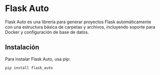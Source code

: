 # Flask Auto

Flask Auto es una librería para generar proyectos Flask automáticamente con una estructura básica de carpetas y archivos, incluyendo soporte para Docker y configuración de base de datos.

## Instalación

Para instalar Flask Auto, usa pip:

```sh
pip install flask_auto
